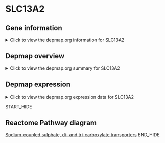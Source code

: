 <h1>SLC13A2</h1>

<h2>Gene information</h2>
<details>
  <summary>Click to view the depmap.org information for SLC13A2</summary>
  <iframe src="https://depmap.org/portal/gene/SLC13A2?tab=about" style="border:none;width:100%;height:800px"></iframe>
</details>

<h2>Depmap overview</h2>
<details>
  <summary>Click to view the depmap.org summary for SLC13A2</summary>
  <iframe src="https://depmap.org/portal/gene/SLC13A2?tab=overview" style="border:none;width:100%;height:800px"></iframe>
</details>

<h2>Depmap expression</h2>
<details>
  <summary>Click to view the depmap.org expression data for SLC13A2</summary>
  <iframe src="https://depmap.org/portal/gene/SLC13A2?tab=characterization" style="border:none;width:100%;height:800px"></iframe>
</details>


START_HIDE
<h2>Reactome Pathway diagram</h2>
<a href="https://reactome.org/PathwayBrowser/#/R-HSA-433137">Sodium-coupled sulphate, di- and tri-carboxylate transporters</a>
END_HIDE


